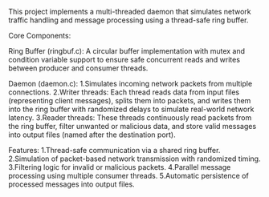 This project implements a multi-threaded daemon that simulates network traffic handling and message processing using a thread-safe ring buffer.

Core Components:

Ring Buffer (ringbuf.c):
A circular buffer implementation with mutex and condition variable support to ensure safe concurrent reads and writes between producer and consumer threads.

Daemon (daemon.c):
1.Simulates incoming network packets from multiple connections.
2.Writer threads: Each thread reads data from input files (representing client messages), splits them into packets, and writes them into the ring buffer with randomized delays to simulate real-world network latency.
3.Reader threads: These threads continuously read packets from the ring buffer, filter unwanted or malicious data, and store valid messages into output files (named after the destination port).


Features:
1.Thread-safe communication via a shared ring buffer.
2.Simulation of packet-based network transmission with randomized timing.
3.Filtering logic for invalid or malicious packets.
4.Parallel message processing using multiple consumer threads.
5.Automatic persistence of processed messages into output files.
